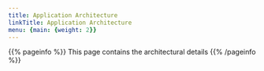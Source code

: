 ```yaml
---
title: Application Architecture
linkTitle: Application Architecture
menu: {main: {weight: 2}}
---
```


{{% pageinfo %}}
This page contains the architectural details
{{% /pageinfo %}}


